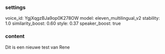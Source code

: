 ### settings
voice_id: YgjXqgzBJa9op0K278OW
model: eleven_multilingual_v2
stability: 1.0
similarity_boost: 0.60
style: 0.37
speaker_boost: true

### content
Dit is een nieuwe test van Rene